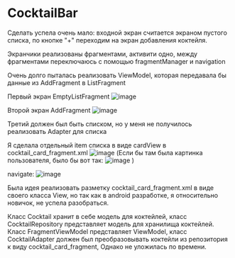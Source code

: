 # CocktailBar

Сделать успела очень мало: входной экран считается экраном пустого списка, по кнопке "+"  переходим на экран добавления коктейля.

Экранчики реализованы фрагментами, активити одно, между фрагментами переключаюсь с помощью fragmentManager и navigation

Очень долго пыталась реализовать ViewModel, которая передавала бы данные из AddFragment в ListFragment

Первый экран EmptyListFragment
![image](https://github.com/rinchik0/CocktailBar/assets/106679141/438a0c11-244e-4acd-baf2-62a917ae6acd)

Второй экран AddFragment
![image](https://github.com/rinchik0/CocktailBar/assets/106679141/e12dd125-06a2-4aba-bec2-b5f0f9c33163)

Третий должен был быть списком, но у меня не получилось реализовать Adapter для списка

Я сделала отдельный item списка в виде cardView в cocktail_card_fragment.xml
![image](https://github.com/rinchik0/CocktailBar/assets/106679141/76663451-081e-483f-933c-4f9ad97781a7)
(Если бы там была картинка пользователя, было бы вот так:
![image](https://github.com/rinchik0/CocktailBar/assets/106679141/e986ee1b-7714-4945-b91c-3f449639ad70)
)

navigate:
![image](https://github.com/rinchik0/CocktailBar/assets/106679141/4e81b3c6-be7b-42d7-b763-4b76934b5646)

Была идея реализовать разметку cocktail_card_fragment.xml в виде своего класса View, но так как в android разработке, я относительно новичок, не успела разобраться.

Класс Cocktail хранит в себе модель для коктейлей, класс CocktailRepository представляет модель для хранилища коктейлей.
Класс FragmentViewModel представляет ViewModel, класс CocktailAdapter должен был преобразовывать коктейли из репозитория к виду cocktail_card_fragment, Однако не уложилась по времени.
